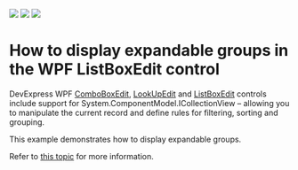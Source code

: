 <!-- default badges list -->
![](https://img.shields.io/endpoint?url=https://codecentral.devexpress.com/api/v1/VersionRange/157199750/22.2.2%2B)
[![](https://img.shields.io/badge/Open_in_DevExpress_Support_Center-FF7200?style=flat-square&logo=DevExpress&logoColor=white)](https://supportcenter.devexpress.com/ticket/details/T830499)
[![](https://img.shields.io/badge/📖_How_to_use_DevExpress_Examples-e9f6fc?style=flat-square)](https://docs.devexpress.com/GeneralInformation/403183)
<!-- default badges end -->
# How to display expandable groups in the WPF ListBoxEdit control

DevExpress WPF [ComboBoxEdit](https://documentation.devexpress.com/WPF/DevExpress.Xpf.Editors.ComboBoxEdit.class), [LookUpEdit](https://documentation.devexpress.com/WPF/DevExpress.Xpf.Grid.LookUp.LookUpEdit.class) and [ListBoxEdit](https://documentation.devexpress.com/WPF/DevExpress.Xpf.Editors.ListBoxEdit.class) controls include support for System.ComponentModel.ICollectionView – allowing you to manipulate the current record and define rules for filtering, sorting and grouping.

This example demonstrates how to display expandable groups.

Refer to [this topic](https://documentation.devexpress.com/WPF/DevExpress.Xpf.Editors.ListBoxEdit.GroupStyle.property) for more information.
